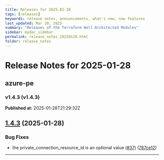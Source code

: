 ```yaml
---
title: Releases for 2025-01-28
tags: [releases]
keywords: release notes, announcements, what's new, new features
last_updated: Mar 20, 2025
summary: "Releases of the Terraform Well Architected Modules"
sidebar: mydoc_sidebar
permalink: release_notes_20250128.html
folder: release_notes
---
```


# Release Notes for 2025-01-28

## azure-pe
### v1.4.3 (v1.4.3)
**Published at:** 2025-01-28T21:29:32Z

## [1.4.3](https://github.com/CloudNationHQ/terraform-azure-pe/compare/v1.4.2...v1.4.3) (2025-01-28)


### Bug Fixes

* the private_connection_resource_id  is an optional value ([#37](https://github.com/CloudNationHQ/terraform-azure-pe/issues/37)) ([787ce12](https://github.com/CloudNationHQ/terraform-azure-pe/commit/787ce12bd7a526712ad0c0b57990ed5ae211d27f))

---

